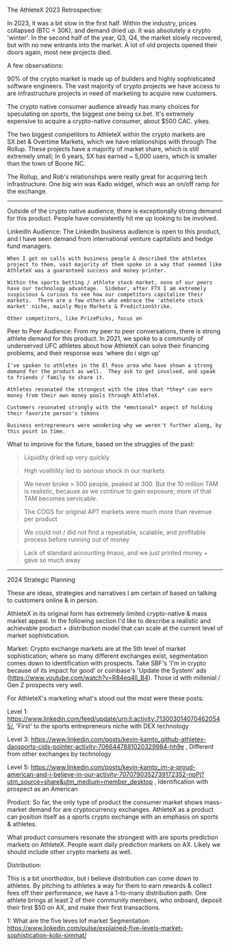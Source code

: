 The AthleteX 2023 Retrospective:

In 2023, it was a bit slow in the first half.  Within the industry, prices collapsed (BTC < 30K), and demand dried up.  It was absolutely a crypto 'winter'.  In the second half of the year, Q3, Q4, the market slowly recovered, but with no new entrants into the market.  A lot of old projects opened their doors again, most new projects died.

A few observations:

90% of the crypto market is made up of builders and highly sophisticated software engineers.  The vast majority of crypto projects we have access to are infrastructure projects in need of marketing to acquire new customers.

The crypto native consumer audience already has many choices for speculating on sports, the biggest one being sx.bet.  It's extremely expensive to acquire a crypto-native consumer, about $500 CAC.  yikes.

The two biggest competitors to AthleteX within the crypto markets are SX.bet & Overtime Markets, which we have relationships with through The Rollup.  These projects have a majority of market share, which is still extremely small;  In 6 years, SX has earned ~ 5,000 users, which is smaller than the town of Boone NC.

The Rollup, and Rob's relationships were really great for acquiring tech infrastructure.  One big win was Kado widget, which was an on/off ramp for the exchange.

-------------------------------------------------------------------------

Outside of the crypto native audience, there is exceptionally strong demand for this product.  People have consistently hit me up looking to be involved.  

LinkedIn Audience:
    The LinkedIn business audience is open to this product, and I have seen demand from international venture capitalists and hedge fund managers.

    When I got on calls with business people & described the athletex project to them, vast majority of them spoke in a way that seemed like AthleteX was a guaranteed success and money printer.

    Within the sports betting / athlete stock market, none of our peers have our technology advantage.  Sidebar, after FTX I am extremely suspicious & curious to see how our competitors capitalize their markets.  There are a few others who embrace the 'athelete stock market' niche, mainly Mojo Markets & PredictionStrike.
    
    Other competitors, like PrizePicks, focus on 

Peer to Peer Audience:
    From my peer to peer conversations, there is strong athlete demand for this product.  In 2021, we spoke to a community of underserved UFC athletes about how AthleteX can solve their financing problems, and their response was 'where do i sign up'

    I've spoken to athletes in the El Paso area who have shown a strong demand for the product as well.  They ask to get involved, and speak to friends / family to share it.

    Athletes resonated the strongest with the idea that *they* can earn money from their own money pools through AthleteX.

    Customers resonated strongly with the *emotional* aspect of holding their favorite person's tokens

    Business entrepreneurs were wondering why we weren't further along, by this point in time.


What to improve for the future, based on the struggles of the past:

> Liquidity dried up very quickly

> High voalitility led to serious shock in our markets

> We never broke > 500 people, peaked at 300.  But the 10 million TAM is realistic, because as we continue to gain exposure, more of that TAM becomes servicable.

> The COGS for original APT markets were much more than revenue per product

> We could not / did not find a repeatable, scalable, and profitable process before running out of money

> Lack of standard accounting lmaoo, and we just printed money + gave so much away 

------------------------------------------------------------------------

2024 Strategic Planning

These are ideas, strategies and narratives I am certain of based on talking to customers online & in person.


AthleteX in its original form has extremely limited crypto-native & mass market appeal.  In the following section I'd like to describe a realistic and achievable product + distribution model that can scale at the current level of market sophistication.


Market:
Crypto exchange markets are at the 5th level of market sophistication; where so many different exchanges exist, segmentation comes down to identification with prospects.  Take SBF's 'I'm in crypto because of its impact for good' or coinbase's 'Update the System' ads (https://www.youtube.com/watch?v=R84eq4ll_B4).  Those id with millenial / Gen Z prospects very well.

For AthleteX's marketing what's stood out the most were these posts:

Level 1: https://www.linkedin.com/feed/update/urn:li:activity:7130030140704620545/, 'First' to the sports entrepreneurs niche with DEX technology

Level 3: https://www.linkedin.com/posts/kevin-kamto_github-athletex-daosports-cids-pointer-activity-7066447881020329984-hh9e , Different from other exchanges by technology

Level 5: https://www.linkedin.com/posts/kevin-kamto_im-a-proud-american-and-i-believe-in-our-activity-7070790352739172352-npPj?utm_source=share&utm_medium=member_desktop , Identification with prospect as an American




Product: 
So far, the only type of product the consumer market shows mass-market demand for are cryptocurrency exchanges.  AthleteX as a product can position itself as a sports crypto exchange with an emphasis on sports & athletes.

What product consumers resonate the strongest with are sports prediction markets on AthleteX.  People want daily prediction markets on AX.  Likely we should include other crypto markets as well.



Distribution:

This is a bit unorthodox, but i believe distribution can come down to athletes.  By pitching to athletes a way for them to earn rewards & collect fees off their performance, we have a 1-to-many distribution path.  One athlete brings at least 2 of their community members, who onboard, deposit their first $50 on AX, and make their first transactions.




1: What are the five leves lof market Segmentation: https://www.linkedin.com/pulse/explained-five-levels-market-sophistication-kobi-simmat/